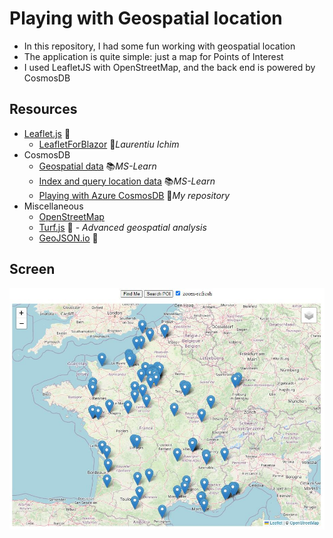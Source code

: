 # Playing with Geospatial location

- In this repository, I had some fun working with geospatial location
- The application is quite simple: just a map for Points of Interest
- I used LeafletJS with OpenStreetMap, and the back end is powered by CosmosDB

## Resources

- [Leaflet.js](https://leafletjs.com) 📓
  - [LeafletForBlazor](https://github.com/ichim/LeafletForBlazor-NuGet) 👤*Laurentiu Ichim*
- CosmosDB
  - [Geospatial data](https://learn.microsoft.com/en-us/azure/cosmos-db/nosql/query/geospatial) 📚*MS-Learn*
  - [Index and query location data](https://learn.microsoft.com/en-us/azure/cosmos-db/nosql/how-to-geospatial-index-query) 📚*MS-Learn*
  - [Playing with Azure CosmosDB](https://github.com/19balazs86/AzureCosmosDB) 👤*My repository*
- Miscellaneous
  - [OpenStreetMap](https://www.openstreetmap.org)
  - [Turf.js](https://turfjs.org) 📓 - *Advanced geospatial analysis*
  - [GeoJSON.io](https://geojson.io) 📓


## Screen

![Screen](Screen.JPG)